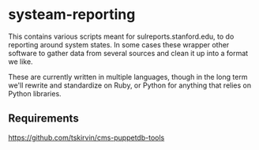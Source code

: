 # systeam-reporting

This contains various scripts meant for sulreports.stanford.edu,
to do reporting around system states.  In some cases these wrapper
other software to gather data from several sources and clean it up
into a format we like.

These are currently written in multiple languages, though in the
long term we'll rewrite and standardize on Ruby, or Python for
anything that relies on Python libraries.

## Requirements

https://github.com/tskirvin/cms-puppetdb-tools

